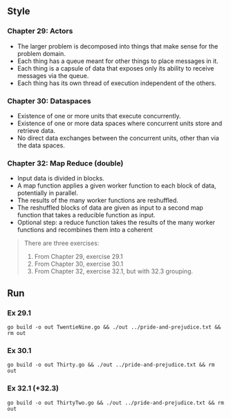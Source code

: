 ## Style

### Chapter 29: Actors
- The larger problem is decomposed into things that make sense for the  problem domain.  
- Each thing has a queue meant for other things to place messages in it. 
- Each thing is a capsule of data that exposes only its ability to receive messages via the queue.  
- Each thing has its own thread of execution independent of the others.  

### Chapter 30: Dataspaces
- Existence of one or more units that execute concurrently.  
- Existence of one or more data spaces where concurrent units store and retrieve data.  
- No direct data exchanges between the concurrent units, other than via the data spaces. 


### Chapter 32: Map Reduce (double)
- Input data is divided in blocks.  
- A map function applies a given worker function to each block of data,  potentially in parallel.  
- The results of the many worker functions are reshuffled.  
- The reshuffled blocks of data are given as input to a second map function  that takes a reducible function as input.  
- Optional step: a reduce function takes the results of the many worker  functions and recombines them into a coherent 

> There are three exercises:
> 
> 1.  From Chapter 29, exercise 29.1
> 2.  From Chapter 30, exercise 30.1
> 3.  From Chapter 32, exercise 32.1, but with 32.3 grouping.


## Run

### Ex 29.1
```shell
go build -o out TwentieNine.go && ./out ../pride-and-prejudice.txt && rm out 
```

### Ex 30.1
```shell
go build -o out Thirty.go && ./out ../pride-and-prejudice.txt && rm out 
```

### Ex 32.1 (+32.3)
```shell
go build -o out ThirtyTwo.go && ./out ../pride-and-prejudice.txt && rm out 
```